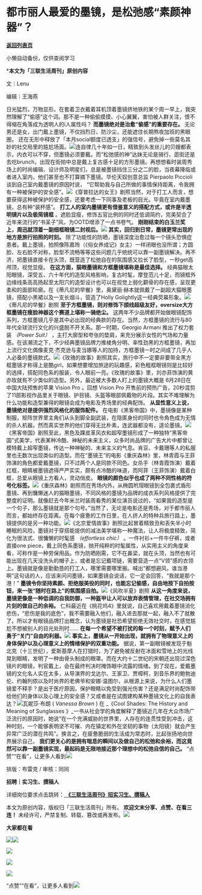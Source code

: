 # 都市丽人最爱的墨镜，是松弛感“素颜神器”？

[**返回列表页**](/gzh/三联生活周刊)

小懒自动备份，仅供查阅学习

***本文为「三联生活周刊」原创内容**

文｜Lenu

编辑｜王海燕

日光猛烈，万物显形。在套着卫衣戴着耳机顶着墨镜挤地铁的某个周一早上，我突然理解了“偷感”这个词。那不是一种偷偷摸摸、小心翼翼，害怕被人群关注，恨不得缩在角落成为透明人的i人属性吗？
**而墨镜绝对是治愈“偷感”的重要存在。** 无论男还是女，出门戴上墨镜，不仅挡烈日、防沙尘，还能遮住长期熬夜加班的黑眼圈，
还在无形中释放了「本月social额度已透支」的强信号，避免掉一些莫名其妙的社交局里的尴尬场面。![](https://mmbiz.qpic.cn/mmbiz_gif/c2Sib3Mp7pOOjeNEaiaISXVQYHDV5TtjqibJbic9iaCvD0uRICtlRwRasIJv1kmCjTWZRRCZCkdOOTV62TCpFLo0icAg/640?wx_fmt=gif&from;=appmsg)连自律几十年如一日，精致到头发丝儿的贝嫂都表示，内衣可以不穿，但墨镜必须要戴。而“松弛感的神”达妹无论是骑行、逛街还是去吃brunch，出现在街拍中总是戴上复古感十足的方形墨镜。再想想看时装周秀场上的时尚编辑、设计师及明星们，总是被墨镜挡住三分之二的脸，当夜幕降临或者进入室内，他们甚至也不打算摘下墨镜。华伦天奴创意总监
Pierpaolo Piccioli 谈到自己室内戴墨镜的原因时说，
“它帮助我与自己所做的事情保持距离，令我拥有一种被保护的安全感”。![](https://mmbiz.qpic.cn/mmbiz_jpg/VkpaUkchBmUYBH5PCFicMCjzCOemafSfa8dO76V0RAuczibqPhmy1Jf054Hq4ISW3DQx9sAu9hWAzDU7ZwHLibG2Q/640?wx_fmt=jpeg)《穿普拉达的女王》剧照当然，对于打工人而言，想要获得这种被保护的安全感，还要考虑一下同事及老板的目光。毕竟在室内戴墨镜，总有种“装杯感”。
**打工人的室内墨镜更有借鉴意义的搭配方式，或许是半透明镜片以及极简镜框**
。遮脸显瘦，修饰五官比例的同时还低调简约，完美契合了近年来流行的“书呆子”风，为OOTD增添了一点书卷气。
**刚刚结束的白玉兰奖上，周迅就顶着一副细框眼镜二封视后。**![](https://mmbiz.qpic.cn/mmbiz_png/c2Sib3Mp7pOOjeNEaiaISXVQYHDV5TtjqibHBvIKtF91oib8tdWeZ1txgYzR4KtFDhx5EAcaQ2hx3hY2AuXuHtiaoCA/640?wx_fmt=png&from;=appmsg)
**其实，回归到日常，墨镜更常出现的地方是旅行拍照的时刻。**
除了功能性的防晒，墨镜深度治愈过每一个镜头恐惧症患者。戴上墨镜，拍照像陈嘉玲（《俗女养成记》女主）一样闭眼也没所谓；方圆脸、左右脸不对称，脸型不流畅等等这些问题几乎统统可以靠一副墨镜解决。再不济，把墨镜直接卡在头顶，既营造了松弛自在的氛围感又拉长了脸型，一秒get高颅顶，视觉显瘦。
**在这方面，猫眼墨镜和方框墨镜堪称是最佳选择。**
经典猫眼太阳眼镜，深受五、六十年代的造型风格影响，复古时髦，摩登范儿十足，而镜框外边缘线条高高扬起至太阳穴的造型设计也可以在视觉上弱化颧骨的存在感，呈现更柔和的面部轮廓。在《蒂凡尼的早餐》里，奥黛丽·赫本就佩戴了一副超大猫眼墨镜，搭配小黑裙以及一支长烟斗，营造了Holly
Golightly这一经典荧幕形象。![](https://mmbiz.qpic.cn/mmbiz_png/VkpaUkchBmUYBH5PCFicMCjzCOemafSfan00udEVNiawVmibMjNdW6Sia7dtdEQyojp6ETwRtnickVqhpPQYLarY5QA/640?wx_fmt=png)《蒂凡尼的早餐》剧照
**至于方框墨镜，则对修饰下颌线超级友好，oversize大方框墨镜在瘦脸神器这个赛道上堪称一骑绝尘。**
这两年不少品牌都开始做眼镜配饰系列，方框墨镜几乎是其中必出现的经典款的存在。当然，方框墨镜的流行与80年代全球流行文化的兴盛脱不开关系。那一时期，Georgio
Armani 推出了权力套装 _（Power Suit）_
，主打大廓型和夸张的垫肩，来充分展示女性的气场和力量感。在该潮流之下，不少经典墨镜品牌力推棱角分明、率性劲黑的方框墨镜，再加上流行文化偶像麦克·杰克逊与麦当娜等人的加持，方框墨镜一时之间成了几乎人人必备的墨镜款式。![](https://mmbiz.qpic.cn/mmbiz_gif/VkpaUkchBmUYBH5PCFicMCjzCOemafSfaOdmkpiaSTdNcNiaYY9mWnySibjN4AibohhvTlBjAdEH0RBJtmqcQmMsJwQ/640?wx_fmt=gif)《玫瑰的故事》剧照其实，旅行中不一定要非要带全黑方框墨镜才称得上是酷girl，如果想要增加旅途的玩趣感，彩色粗框眼镜则是比较好的选择，搭配同色系的服装，令人眼前一亮。《玫瑰的故事》里，刘亦菲饰演的黄亦玫就有不少类似的造型。另外，最近被大多数人盯上的墨镜大概是
6月28日在中国大陆预售的苹果 Vision Pro 。回想 Vision Pro
开售前的预热广告，20秒混剪了11部影视作品里关于眼镜、护目镜、头盔等眼部佩戴物的片段。其实不难理解为什么功能和造型兼得的眼镜会成为电影及秀场里的经典配饰。
**从显性意义上说，墨镜绝对是提供强烈风格化的服饰配件。**
在电影《黑客帝国》中，墨镜像是某种制服，矩阵世界里主角们从头到脚全副武装，在隐匿身份的同时也令角色成为无情的杀人机器。然而真实世界的他们穿得无比朴素，连武器都没有，遑论墨镜。![](https://mmbiz.qpic.cn/mmbiz_png/VkpaUkchBmUYBH5PCFicMCjzCOemafSfaHLhpBYNLJJJzP3OXgyog7ibRRUoe7W3vZicZG8IyrcLYKISYSTlX1wUA/640?wx_fmt=png)《黑客帝国》剧照至此，黑色及踝皮革风衣和超窄墨镜形成了一种独特“黑客帝国”式美学，代表某种冷酷、神秘的未来主义，众多时尚品牌的广告大片中都曾让模特戴上超窄墨镜，传达一种神秘的、未来主义的气息。肯豆、卡戴珊等人的私服里也无数次出现类似的造型。而在“墨镜王”的电影《重庆森林》里，林青霞与王菲饰演的角色都爱戴墨镜，只不过两个人是同款不同色。女杀手（林青霞饰演）戴着红框，眼睛被墨镜遮得严严实实，颇有点冷酷的味道，而阿菲（王菲饰演）戴着白框，总爱从眼镜上方看人，灵动俏皮。
**眼镜的颜色似乎也成了两种不同性格的符号化标签。**![](https://mmbiz.qpic.cn/mmbiz_png/VkpaUkchBmUYBH5PCFicMCjzCOemafSfafcWk6WFnNoWHFRYaDyxl468Rw8Gwk7VE0xZ89Jrlib8Yr2ejQZzibUUg/640?wx_fmt=png)《重庆森林》剧照而在秀场内外，从椭圆玳瑁眼镜到全包裹式盾形墨镜、再到慵懒迷人的猫眼墨镜，不同风格的墨镜为品牌的成衣系列风格提供了完整度的证明。就像赶去今年米兰时装周看秀的某位演员说过的，“如果我的造型是一个句子，那么墨镜就是那个句号。”当然了，无论是电影还是秀场，对于都市丽人而言，都始终存在距离。在每个疲惫的工作日里，在人挤人的特种兵旅行路上，墨镜提供的是另一种功能。![](https://mmbiz.qpic.cn/mmbiz_png/VkpaUkchBmUYBH5PCFicMCjzCOemafSfahy7USc88QJqsg2XT4CiaRc2SV4sjvnlHnzZt28bS36LHjZaJiaibmwrkw/640?wx_fmt=png)《北京爱情故事》剧照比起冒着精致丑和丢失半小时睡眠的风险，墨镜对于穿搭能提供的减法美学堪称一种魔法，让人将极度精致，简化为很法式、很慵懒的时髦感
_（effortless chic）_ 。一件衬衫+一件牛仔裤，或者直接one
piece，戴上同色系墨镜，抛开纯粹的时髦属性，从实用主义的角度来看，可称作是一种劳保用品。作为防晒刚需，它不在鼻梁，就在头顶，当然也有可能出现在几天没洗头的帽子上，或者是忘记戴项链，需要营造一点“V领”感的衣领上。墨镜就是像是勤勤恳的打工人，哪里需要哪里搬。喊出“都想避风，谁当港啊”这句话的人，应该来问问墨镜，如果墨镜会说话，它一定会回答，“我就是那个港！”
**墨镜令你坚持素颜、拒绝服美役的同时，也能忘记偷感，自由地按下自拍按钮，来一张“随时在路上”的氛围感自拍。**![](https://mmbiz.qpic.cn/mmbiz_png/VkpaUkchBmUYBH5PCFicMCjzCOemafSfa1kvQ9SHsMfK3cRVDuIqGwzZGTlGCBAIDZoZfImibCNZP3qkYv6F3ib9g/640?wx_fmt=png)《风吹半夏》剧照
**从这一角度来说，墨镜更像是一种低调的自我防御，一种盔甲让人可以放弃表情管理，在社交场拥有片刻的做自己的余裕。**
仁科最近在《桃花坞4》里就说，自己喜欢用戴着墨镜消化悲伤，“悲伤是我的底色”，我不需要融入他们，融入进去那就一起，融入不了就散了。所以才有眼镜品牌打出概念，认为墨镜是社恐希望拒绝无效社交时，在感觉尴尬不想被别人的目光处刑时……
**在每一个希望不被打扰的每一个时刻，赋予人们勇于“关门”自由的利器。**![](https://mmbiz.qpic.cn/mmbiz_png/c2Sib3Mp7pOOjeNEaiaISXVQYHDV5TtjqibENh4IJ0dSo9J5njhaP7EXPia8uoic7gOUrcECZ6fjnRRwAwDl4jVic92w/640?wx_fmt=png&from;=appmsg)
**事实上，墨镜从一开始出现，就拥有了物理意义上的身体保护以及心理意义上的情绪保护的双重功能。**
据说，第一副眼镜被发现于魁北克（十三世纪），爱斯基摩人在打猎时，为了避免被反射在冰面和雪地上的光线晃到眼睛，发明了一种由骨头制成的眼罩。而在大约十二世纪的宋朝还出现过深色镜片的眼镜，判官戴上，会在最终判决时掩饰眼中流露的情绪。到了现在，爱戴墨镜的文化名人实在太多，从导演界的戈达尔、王家卫、贾樟柯，到音乐界的鲍勃迪伦、约翰列侬以及时尚界的老佛爷和安娜·温图尔，从根源上来说，为什么人们墨镜爱不释手？是出于医疗原因，保护眼睛以免受到强光伤害？还是满足时尚配饰带给他们的身体以及心理上的安全感？又或者是在试图建构某种墨镜文化上的自我表达？![](https://mmbiz.qpic.cn/mmbiz_png/c2Sib3Mp7pOOjeNEaiaISXVQYHDV5TtjqibUVK2aNnf0N4WtDice5PlDrCfLClOOialic3SFCpIgiaRQlCMMdRJDQGuqw/640?wx_fmt=png&from;=appmsg)瓦妮莎·布朗
( _Vanessa Brown_ ) 在 _《Cool Shades: The History and Meaning of Sunglasses
》_一书从社会学的角度解释了墨镜近几年在大众市场广泛流行的原因时，她说“在一个充满威胁的世界里，人存在的连贯性受到冲击，这种时刻，一个能够表明坚不可摧、内在镇定和外在坚韧的事物（太阳镜）就会产生异常广泛的潜在共鸣”。换言之，在疲惫脆弱的生活成为常态时，比起张扬地向世界展示自己，
**我们更关心的是拥有喘息的瞬间以及做自己的松弛和余裕，而这竟然可以靠一副墨镜实现，最起码是无限地接近那个理想中的松弛自信的自己。**
“点赞”“在看”，让更多人看到![](https://mmbiz.qpic.cn/mmbiz_gif/c2Sib3Mp7pON9hkSZwdTibRHNZSMPyiapUCHJwlyoZVBC3SfmPmF0VKjkm3NiaToQloHFJ6icyicqZnqgXp6pSQJt5gg/640?wx_fmt=gif&from;=appmsg&wxfrom;=5&wx;_lazy=1&tp;=wxpic)  
  
  
  
  
  

排版：布雷克 / 审核：同同

  
 **招聘｜实习生、撰稿人**  

详细岗位要求点击跳转：[
**《三联生活周刊》招实习生、撰稿人**](http://mp.weixin.qq.com/s?__biz=MTc5MTU3NTYyMQ==&mid=2651136871&idx=3&sn=f1c0777fe9d31881e5dfca68ebc2937f&chksm=5907324d6e70bb5b3546dfe1c7b31b5fe05664bebbf36356ba9a1a352e0678444cad62875ad4&scene=21#wechat_redirect)

本文为原创内容，版权归「三联生活周刊」所有。 **欢迎文末分享、点赞、在看三连！**
未经许可，严禁复制、转载、篡改或再发布。![](https://mmbiz.qpic.cn/sz_mmbiz_png/Gg7Qtoh7Aic9ZTmAdCc80b4nD7xicgPt863QWU7oNswDx19XrjfTtSl8QwatY2EEZGuNd1WRRiapDZjcDhTnNYmBg/640?wx_fmt=other&wxfrom;=5&wx;_lazy=1&wx;_co=1&retryload;=1&tp;=webp)

 **大家都在看**

  
[![](https://mmbiz.qpic.cn/mmbiz_jpg/c2Sib3Mp7pOM8tTFO81dH97W7iaEJVVx6PJjsZBu8xdoicR6ePWEUFaIZTrpn2W2GIBXrria7ptXkOSdS1frr1DcIQ/640?wx_fmt=other&from;=appmsg&wxfrom;=5&wx;_lazy=1&wx;_co=1&tp;=webp)](http://mp.weixin.qq.com/s?__biz=MTc5MTU3NTYyMQ==&mid=2651391206&idx=1&sn=49f6ac33eeaa30f436ef73bad54cccd2&chksm=590b15cc6e7c9cda12137ac5d693fc63fb5e97a2126565b136e22b9cdb237b84a2450e692e71&scene=21#wechat_redirect)[![](https://mmbiz.qpic.cn/mmbiz_png/c2Sib3Mp7pOODFErF3uHNzwKnqBm1S6F4vAWQ70AKmTxXnwialQs7hxpeAdFJhI0YbbFch9WAeTUzlSfv8J6fFgg/640?wx_fmt=other&from;=appmsg&wxfrom;=5&wx;_lazy=1&wx;_co=1&tp;=webp)](http://mp.weixin.qq.com/s?__biz=MTc5MTU3NTYyMQ==&mid=2651393633&idx=1&sn=91a2b29f5a3ff7067671f05c054a4477&chksm=590b1f4b6e7c965d953bbcda007417469112a5b1b969040ceb2951eca704fef7668e0595ac41&scene=21#wechat_redirect)

[![](https://mmbiz.qpic.cn/mmbiz_jpg/c2Sib3Mp7pOOjeNEaiaISXVQYHDV5Ttjqibrh2748ib4lwCmtC1YF2hYsVwbdBicSglgvW6ibAb6Jy8TMoaWZGtOARxA/640?wx_fmt=jpeg&from;=appmsg)](http://mp.weixin.qq.com/s?__biz=MTc5MTU3NTYyMQ==&mid=2651396106&idx=1&sn=c5f60786c1b6541f158371fb216b9c12&chksm=590b09206e7c80367e4c389e29ba21ba4a28e8aafb7f764baf15187f4a6bb9a727b86a89601e&scene=21#wechat_redirect)

  

![](https://mmbiz.qpic.cn/sz_mmbiz_png/Gg7Qtoh7Aic9ZTmAdCc80b4nD7xicgPt86k1kgpU51hWCHjV92ryhVW35PLCvLhxLw9XDhXjgeDyZhHSx5EbRcfg/640?wx_fmt=other&wxfrom;=5&wx;_lazy=1&wx;_co=1&retryload;=1&tp;=webp)

  

[![](https://mmbiz.qpic.cn/mmbiz_jpg/c2Sib3Mp7pOOjeNEaiaISXVQYHDV5Ttjqib9hwibgosEW02odMDJFibTUiaoyibM18amYt9ftRjj6WAwCT9etI1DDkA1g/640?wx_fmt=jpeg&from;=appmsg)]()

  
  
“点赞”“在看”，让更多人看到![](https://mmbiz.qpic.cn/mmbiz_gif/c2Sib3Mp7pON9hkSZwdTibRHNZSMPyiapUCHJwlyoZVBC3SfmPmF0VKjkm3NiaToQloHFJ6icyicqZnqgXp6pSQJt5gg/640?wx_fmt=gif&from;=appmsg&wxfrom;=5&wx;_lazy=1&tp;=webp)

